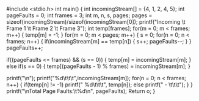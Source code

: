 #include <stdio.h> 
int main() 
{ 
 int incomingStream[] = {4, 1, 2, 4, 5}; 
 int pageFaults = 0; 
 int frames = 3; 
 int m, n, s, pages; 
 pages = sizeof(incomingStream)/sizeof(incomingStream[0]); 
 printf("Incoming \t Frame 1 \t Frame 2 \t Frame 3"); 
 int temp[frames]; 
for(m = 0; m < frames; m++) 
 { 
 temp[m] = -1; 
 } 
 for(m = 0; m < pages; m++) 
 { 
 s = 0; 
 for(n = 0; n < frames; n++) 
 { 
 if(incomingStream[m] == temp[n]) 
 { 
 s++; 
 pageFaults--; 
 } 
 } 
 pageFaults++; 

 if((pageFaults <= frames) && (s == 0)) 
 { 
 temp[m] = incomingStream[m]; 
 } 
 else if(s == 0) 
 { 
 temp[(pageFaults - 1) % frames] = incomingStream[m]; 
 } 

 printf("\n");
printf("%d\t\t\t",incomingStream[m]); 
 for(n = 0; n < frames; n++) 
 { 
 if(temp[n] != -1) 
 printf(" %d\t\t\t", temp[n]); 
 else 
 printf(" - \t\t\t"); 
 } 
 } 
 printf("\nTotal Page Faults:\t%d\n", pageFaults);
Return o;
}
